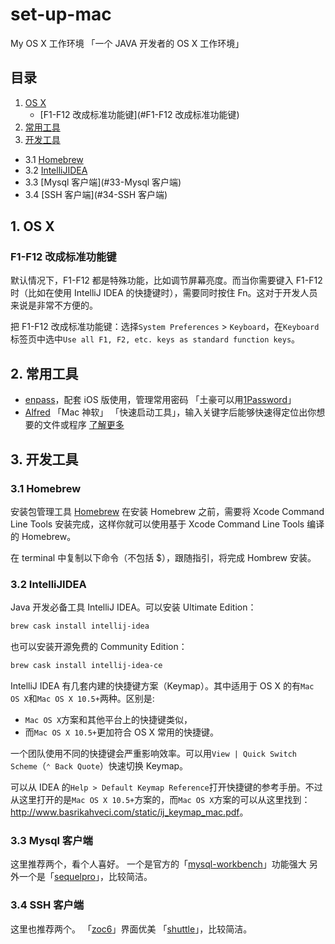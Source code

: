 # set-up-mac
My OS X 工作环境 「一个 JAVA 开发者的 OS X 工作环境」

## 目录
1. [OS X](#1-os-x)
   - [F1-F12 改成标准功能键](#F1-F12 改成标准功能键)
2. [常用工具](#2-常用工具)
3. [开发工具](#3-开发工具)
 - 3.1 [Homebrew](#31-homebrew)
 - 3.2 [IntelliJIDEA](#32-IntelliJIDEA)
 - 3.3 [Mysql 客户端](#33-Mysql 客户端)
 - 3.4 [SSH 客户端](#34-SSH 客户端)
 

## 1. OS X

### F1-F12 改成标准功能键

默认情况下，F1-F12 都是特殊功能，比如调节屏幕亮度。而当你需要键入 F1-F12 时（比如在使用 IntelliJ IDEA 的快捷键时），需要同时按住 Fn。这对于开发人员来说是非常不方便的。

把 F1-F12 改成标准功能键：选择`System Preferences` > `Keyboard`，在`Keyboard`标签页中选中`Use all F1, F2, etc. keys as standard function keys`。


## 2. 常用工具

- [enpass](https://itunes.apple.com/cn/app/enpass-password-manager-mi/id732710998?mt=12)，配套 iOS 版使用，管理常用密码  「土豪可以用[1Password](https://itunes.apple.com/cn/app/1password/id443987910?mt=12)」
- [Alfred](https://itunes.apple.com/cn/app/alfred/id405843582?mt=12) 「Mac 神软」 「快速启动工具」，输入关键字后能够快速得定位出你想要的文件或程序 [了解更多](http://www.wellsnake.com/jekyll/update/2014/06/15/001/)

## 3. 开发工具

### 3.1 Homebrew
安装包管理工具 [Homebrew](http://brew.sh/)
在安装 Homebrew 之前，需要将 Xcode Command Line Tools 安装完成，这样你就可以使用基于 Xcode Command Line Tools 编译的 Homebrew。

在 terminal 中复制以下命令（不包括 $），跟随指引，将完成 Hombrew 安装。

### 3.2 IntelliJIDEA

Java 开发必备工具 IntelliJ IDEA。可以安装 Ultimate Edition：

```sh
brew cask install intellij-idea
```

也可以安装开源免费的 Community Edition：

```sh
brew cask install intellij-idea-ce
```

IntelliJ IDEA 有几套内建的快捷键方案（Keymap）。其中适用于 OS X 的有`Mac OS X`和`Mac OS X 10.5+`两种。区别是:

- `Mac OS X`方案和其他平台上的快捷键类似，
- 而`Mac OS X 10.5+`更加符合 OS X 常用的快捷键。

一个团队使用不同的快捷键会严重影响效率。可以用`View | Quick Switch Scheme`（`⌃ Back Quote`）快速切换 Keymap。

可以从 IDEA 的`Help > Default Keymap Reference`打开快捷键的参考手册。不过从这里打开的是`Mac OS X 10.5+`方案的，而`Mac OS X`方案的可以从这里找到：<http://www.basrikahveci.com/static/ij_keymap_mac.pdf>。

### 3.3 Mysql 客户端
 这里推荐两个，看个人喜好。
 一个是官方的「[mysql-workbench](https://dev.mysql.com/downloads/file/?id=460634)」功能强大
 另外一个是「[sequelpro](http://sequelpro.com/)」，比较简洁。
 
### 3.4 SSH 客户端 
 这里也推荐两个。
 「[zoc6](http://www.emtec.com/zoc/)」界面优美
 「[shuttle](https://github.com/fitztrev/shuttle)」，比较简洁。
